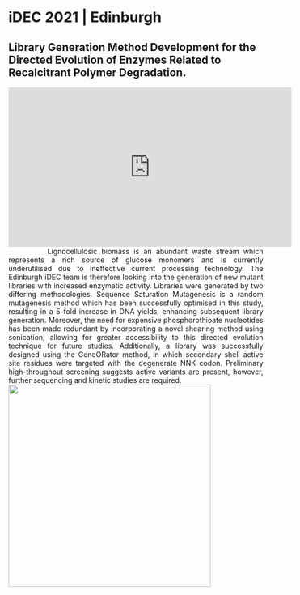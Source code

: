 # **iDEC 2021 | Edinburgh**

## **Library Generation Method Development for the Directed Evolution of Enzymes Related to Recalcitrant Polymer Degradation.**

<center><iframe width="560" height="315" src="https://www.youtube.com/embed/t6USKgW261w?controls=0" title="YouTube video player" frameborder="0" allow="accelerometer; autoplay; clipboard-write; encrypted-media; gyroscope; picture-in-picture" allowfullscreen></iframe></center>
<div style="text-align: justify">
&nbsp;&nbsp;&nbsp;&nbsp;&nbsp;&nbsp;&nbsp;&nbsp;&nbsp;Lignocellulosic biomass is an abundant waste stream which represents a rich source of glucose monomers and is currently underutilised due to ineffective current processing technology. The Edinburgh iDEC team is therefore looking into the generation of new mutant libraries with increased enzymatic activity. Libraries were generated by two differing methodologies. Sequence Saturation Mutagenesis is a random mutagenesis method which has been successfully optimised in this study, resulting in a 5-fold increase in DNA yields, enhancing subsequent library generation. Moreover, the need for expensive phosphorothioate nucleotides has been made redundant by incorporating a novel shearing method using sonication, allowing for greater accessibility to this directed evolution technique for future studies. Additionally, a library was successfully designed using the GeneORator method, in which secondary shell active site residues were targeted with the degenerate NNK codon. Preliminary high-throughput screening suggests active variants are present, however, further sequencing and kinetic studies are required.
</div>
<img width="400" src="https://user-images.githubusercontent.com/92064762/136870830-c3411954-7b6e-476d-bc8c-be33a24dab1f.png">

 

